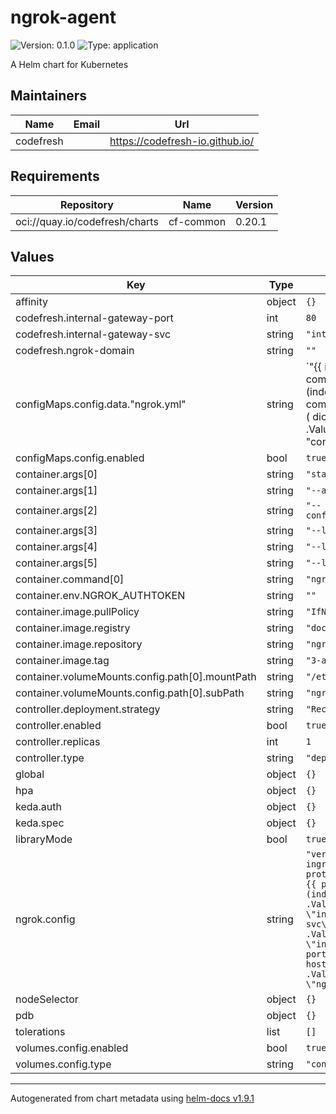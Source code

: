 # ngrok-agent

![Version: 0.1.0](https://img.shields.io/badge/Version-0.1.0-informational?style=flat-square) ![Type: application](https://img.shields.io/badge/Type-application-informational?style=flat-square)

A Helm chart for Kubernetes

## Maintainers

| Name | Email | Url |
| ---- | ------ | --- |
| codefresh |  | <https://codefresh-io.github.io/> |

## Requirements

| Repository | Name | Version |
|------------|------|---------|
| oci://quay.io/codefresh/charts | cf-common | 0.20.1 |

## Values

| Key | Type | Default | Description |
|-----|------|---------|-------------|
| affinity | object | `{}` |  |
| codefresh.internal-gateway-port | int | `80` |  |
| codefresh.internal-gateway-svc | string | `"internal-gateway"` |  |
| codefresh.ngrok-domain | string | `""` |  |
| configMaps.config.data."ngrok.yml" | string | `"{{ include (printf \"cf-common-%s.tplrender\" (index .Subcharts \"cf-common\").Chart.Version) ( dict \"Values\" .Values.ngrok.config \"context\" .) | nindent 2 }}\n"` |  |
| configMaps.config.enabled | bool | `true` |  |
| container.args[0] | string | `"start"` |  |
| container.args[1] | string | `"--all"` |  |
| container.args[2] | string | `"--config=/etc/ngrok.yml"` |  |
| container.args[3] | string | `"--log=stdout"` |  |
| container.args[4] | string | `"--log-format=json"` |  |
| container.args[5] | string | `"--log-level=debug"` |  |
| container.command[0] | string | `"ngrok"` |  |
| container.env.NGROK_AUTHTOKEN | string | `""` |  |
| container.image.pullPolicy | string | `"IfNotPresent"` |  |
| container.image.registry | string | `"docker.io"` |  |
| container.image.repository | string | `"ngrok/ngrok"` |  |
| container.image.tag | string | `"3-alpine"` |  |
| container.volumeMounts.config.path[0].mountPath | string | `"/etc/ngrok.yml"` |  |
| container.volumeMounts.config.path[0].subPath | string | `"ngrok.yml"` |  |
| controller.deployment.strategy | string | `"Recreate"` |  |
| controller.enabled | bool | `true` |  |
| controller.replicas | int | `1` |  |
| controller.type | string | `"deployment"` |  |
| global | object | `{}` |  |
| hpa | object | `{}` |  |
| keda.auth | object | `{}` |  |
| keda.spec | object | `{}` |  |
| libraryMode | bool | `true` |  |
| ngrok.config | string | `"version: 3\ntunnels:\n  ingresshost:\n    proto: http\n    addr: {{ printf \"%s:%v\" (index .Values.codefresh \"internal-gateway-svc\") (index .Values.codefresh \"internal-gateway-port\") }}\n    hostname: {{ index .Values.codefresh \"ngrok-domain\" }}\n"` |  |
| nodeSelector | object | `{}` |  |
| pdb | object | `{}` |  |
| tolerations | list | `[]` |  |
| volumes.config.enabled | bool | `true` |  |
| volumes.config.type | string | `"configMap"` |  |

----------------------------------------------
Autogenerated from chart metadata using [helm-docs v1.9.1](https://github.com/norwoodj/helm-docs/releases/v1.9.1)
